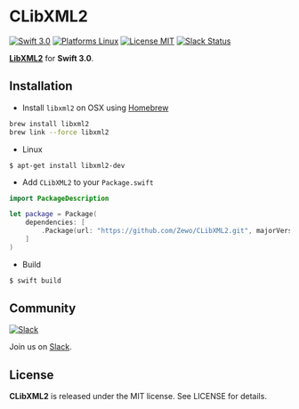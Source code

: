 CLibXML2
============

[![Swift 3.0](https://img.shields.io/badge/Swift-3.0-orange.svg?style=flat)](https://developer.apple.com/swift/)
[![Platforms Linux](https://img.shields.io/badge/Platforms-Linux-lightgray.svg?style=flat)](https://developer.apple.com/swift/)
[![License MIT](https://img.shields.io/badge/License-MIT-blue.svg?style=flat)](https://tldrlegal.com/license/mit-license)
[![Slack Status](https://zewo-slackin.herokuapp.com/badge.svg)](http://slack.zewo.io)

**[LibXML2](http://www.xmlsoft.org/)** for **Swift 3.0**.

## Installation

- Install `libxml2` on OSX using [Homebrew](http://brew.sh)

```sh
brew install libxml2
brew link --force libxml2
```

- Linux
```
$ apt-get install libxml2-dev
```

- Add `CLibXML2` to your `Package.swift`

```swift
import PackageDescription

let package = Package(
	dependencies: [
		.Package(url: "https://github.com/Zewo/CLibXML2.git", majorVersion: 0, minor: 6)
	]
)

```

- Build

```bash
$ swift build
```

## Community

[![Slack](http://s13.postimg.org/ybwy92ktf/Slack.png)](http://slack.zewo.io)

Join us on [Slack](http://slack.zewo.io).

License
-------

**CLibXML2** is released under the MIT license. See LICENSE for details.
